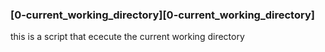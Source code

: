 ### [0-current_working_directory][0-current_working_directory]
this is a script that ececute the current working directory
